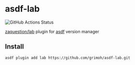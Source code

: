 # asdf-lab
![GitHub Actions Status](https://github.com/grimoh/asdf-lab/workflows/Main%20workflow/badge.svg?branch=master)

[zaquestion/lab](https://github.com/zaquestion/lab) plugin for [asdf](https://github.com/asdf-vm/asdf) version manager

## Install
```
asdf plugin add lab https://github.com/grimoh/asdf-lab.git
```
